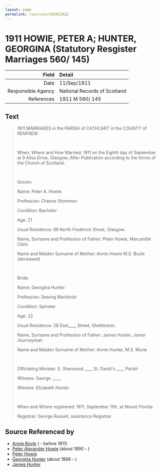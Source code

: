 ```yaml
---
layout: page
permalink: /sources/s59422822
---
```


# 1911 HOWIE, PETER A; HUNTER, GEORGINA (Statutory Resgister Marriages 560/ 145)

Field | Detail
---:|:---
Date | 11/Sep/1911
Responsible Agency | National Records of Scotland
References | 1911 M 560/ 145

## Text

> 1911 MARRIAGES in the PARISH of CATHCART in the COUNTY of RENFREW
>
> <br/>
>
> When, Where and How Married: 1911 on the Eighth day of September at 9 Ailsa Drive, Glasgow; After Publication according to the forms of the Church of Scotland.
>
> <br/>
>
> Groom:
>
> Name: Peter A. Howie
>
> Profession: Cheese Storeman
>
> Condition: Bachelor
>
> Age: 21
>
> Usual Residence: 89 North Frederick Street, Glasgow
>
> Name, Surname and Profession of Father: Peter Howie, Mercantile Clerk
>
> Name and Maiden Surname of Mother: Annie Howie M.S. Boyle (deceased)
>
> <br/>
>
> Bride:
>
> Name: Georgina Hunter
>
> Profession: Sewing Machinist
>
> Condition: Spinster
>
> Age: 22
>
> Usual Residence: 28 East____ Street, Shettleston.
>
> Name, Surname and Profession of Father: James Hunter, Joiner Journeyman
>
> Name and Maiden Surname of Mother: Annie Hunter, M.S. Murie
>
> <br/>
>
> Officiating Minister: E. Sherwood ____ St. David's ____ Parish
>
> Witness: George _____
>
> Witness: Elizabeth Hunter
>
> <br/>
>
> When and Where registered: 1911, September 11th, at Mount Florida
>
> Registrar: George Russell, assistance Registrar
>

## Source Referenced by

* [Annie Boyle](../people/@30556026@-annie-boyle-b-d1911.md) ( - before 1911)
* [Peter Alexander Howie](../people/@60521938@-peter-alexander-howie-b1890-d.md) (about 1890 - )
* [Peter Howie](../people/@19655531@-peter-howie-b-d.md)
* [Georgina Hunter](../people/@69291286@-georgina-hunter-b1889-d.md) (about 1889 - )
* [James Hunter](../people/@13263378@-james-hunter-b-d.md)
